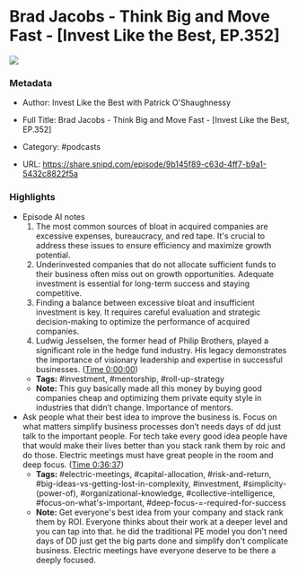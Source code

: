 # Brad Jacobs - Think Big and Move Fast - [Invest Like the Best, EP.352]

![](https://wsrv.nl/?url=https%3A%2F%2Fmegaphone.imgix.net%2Fpodcasts%2Fef669774-cccd-11ed-889b-c36caad6646f%2Fimage%2FILTB_NEW.png%3Fixlib%3Drails-4.3.1%26max-w%3D3000%26max-h%3D3000%26fit%3Dcrop%26auto%3Dformat%2Ccompress&w=100&h=100)

### Metadata

- Author: Invest Like the Best with Patrick O'Shaughnessy
- Full Title: Brad Jacobs - Think Big and Move Fast - [Invest Like the Best, EP.352]
- Category: #podcasts



- URL: https://share.snipd.com/episode/9b145f89-c63d-4ff7-b9a1-5432c8822f5a

### Highlights

- Episode AI notes
  1. The most common sources of bloat in acquired companies are excessive expenses, bureaucracy, and red tape. It's crucial to address these issues to ensure efficiency and maximize growth potential.
  2. Underinvested companies that do not allocate sufficient funds to their business often miss out on growth opportunities. Adequate investment is essential for long-term success and staying competitive.
  3. Finding a balance between excessive bloat and insufficient investment is key. It requires careful evaluation and strategic decision-making to optimize the performance of acquired companies.
  4. Ludwig Jesselsen, the former head of Philip Brothers, played a significant role in the hedge fund industry. His legacy demonstrates the importance of visionary leadership and expertise in successful businesses. ([Time 0:00:00](https://share.snipd.com/episode-takeaways/4cf5ac41-1c94-4c0a-b102-0a74c27a3b0b))
    - **Tags:** #investment, #mentorship, #roll-up-strategy
    - **Note:** This guy basically made all this money by buying good companies cheap and optimizing them private equity style in industries that didn’t change. Importance of mentors.
- Ask people what their best idea to improve the business is. Focus on what matters simplify business processes don’t needs days of dd just talk to the important people. For tech take every good idea people have that would make their lives better than you stack rank them by roic and do those. Electric meetings must have great people in the room and deep focus. ([Time 0:36:37](https://share.snipd.com/snip/09631c16-2894-49c0-b21e-764cea9efeb4))
    - **Tags:** #electric-meetings, #capital-allocation, #risk-and-return, #big-ideas-vs-getting-lost-in-complexity, #investment, #simplicity-(power-of), #organizational-knowledge, #collective-intelligence, #focus-on-what's-important, #deep-focus-=-required-for-success
    - **Note:** Get everyone's best idea from your company and stack rank them by ROI. Everyone thinks about their work at a deeper level and you can tap into that. he did the traditional PE model you don't need days of DD just get the big parts done and simplify don't complicate business. Electric meetings have everyone deserve to be there a deeply focused.
